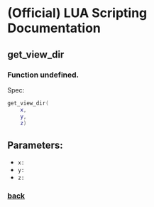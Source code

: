 
# (Official) LUA Scripting Documentation

## get_view_dir

### Function undefined.

Spec:
```lua
get_view_dir(
	x,
	y,
	z)
```
## Parameters:
- `x:` 
- `y:` 
- `z:` 
### [back](../other)
